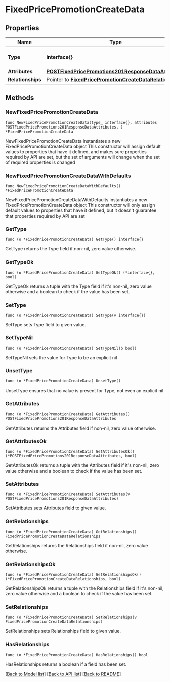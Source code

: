 # FixedPricePromotionCreateData

## Properties

Name | Type | Description | Notes
------------ | ------------- | ------------- | -------------
**Type** | **interface{}** | The resource&#39;s type | 
**Attributes** | [**POSTFixedPricePromotions201ResponseDataAttributes**](POSTFixedPricePromotions201ResponseDataAttributes.md) |  | 
**Relationships** | Pointer to [**FixedPricePromotionCreateDataRelationships**](FixedPricePromotionCreateDataRelationships.md) |  | [optional] 

## Methods

### NewFixedPricePromotionCreateData

`func NewFixedPricePromotionCreateData(type_ interface{}, attributes POSTFixedPricePromotions201ResponseDataAttributes, ) *FixedPricePromotionCreateData`

NewFixedPricePromotionCreateData instantiates a new FixedPricePromotionCreateData object
This constructor will assign default values to properties that have it defined,
and makes sure properties required by API are set, but the set of arguments
will change when the set of required properties is changed

### NewFixedPricePromotionCreateDataWithDefaults

`func NewFixedPricePromotionCreateDataWithDefaults() *FixedPricePromotionCreateData`

NewFixedPricePromotionCreateDataWithDefaults instantiates a new FixedPricePromotionCreateData object
This constructor will only assign default values to properties that have it defined,
but it doesn't guarantee that properties required by API are set

### GetType

`func (o *FixedPricePromotionCreateData) GetType() interface{}`

GetType returns the Type field if non-nil, zero value otherwise.

### GetTypeOk

`func (o *FixedPricePromotionCreateData) GetTypeOk() (*interface{}, bool)`

GetTypeOk returns a tuple with the Type field if it's non-nil, zero value otherwise
and a boolean to check if the value has been set.

### SetType

`func (o *FixedPricePromotionCreateData) SetType(v interface{})`

SetType sets Type field to given value.


### SetTypeNil

`func (o *FixedPricePromotionCreateData) SetTypeNil(b bool)`

 SetTypeNil sets the value for Type to be an explicit nil

### UnsetType
`func (o *FixedPricePromotionCreateData) UnsetType()`

UnsetType ensures that no value is present for Type, not even an explicit nil
### GetAttributes

`func (o *FixedPricePromotionCreateData) GetAttributes() POSTFixedPricePromotions201ResponseDataAttributes`

GetAttributes returns the Attributes field if non-nil, zero value otherwise.

### GetAttributesOk

`func (o *FixedPricePromotionCreateData) GetAttributesOk() (*POSTFixedPricePromotions201ResponseDataAttributes, bool)`

GetAttributesOk returns a tuple with the Attributes field if it's non-nil, zero value otherwise
and a boolean to check if the value has been set.

### SetAttributes

`func (o *FixedPricePromotionCreateData) SetAttributes(v POSTFixedPricePromotions201ResponseDataAttributes)`

SetAttributes sets Attributes field to given value.


### GetRelationships

`func (o *FixedPricePromotionCreateData) GetRelationships() FixedPricePromotionCreateDataRelationships`

GetRelationships returns the Relationships field if non-nil, zero value otherwise.

### GetRelationshipsOk

`func (o *FixedPricePromotionCreateData) GetRelationshipsOk() (*FixedPricePromotionCreateDataRelationships, bool)`

GetRelationshipsOk returns a tuple with the Relationships field if it's non-nil, zero value otherwise
and a boolean to check if the value has been set.

### SetRelationships

`func (o *FixedPricePromotionCreateData) SetRelationships(v FixedPricePromotionCreateDataRelationships)`

SetRelationships sets Relationships field to given value.

### HasRelationships

`func (o *FixedPricePromotionCreateData) HasRelationships() bool`

HasRelationships returns a boolean if a field has been set.


[[Back to Model list]](../README.md#documentation-for-models) [[Back to API list]](../README.md#documentation-for-api-endpoints) [[Back to README]](../README.md)


